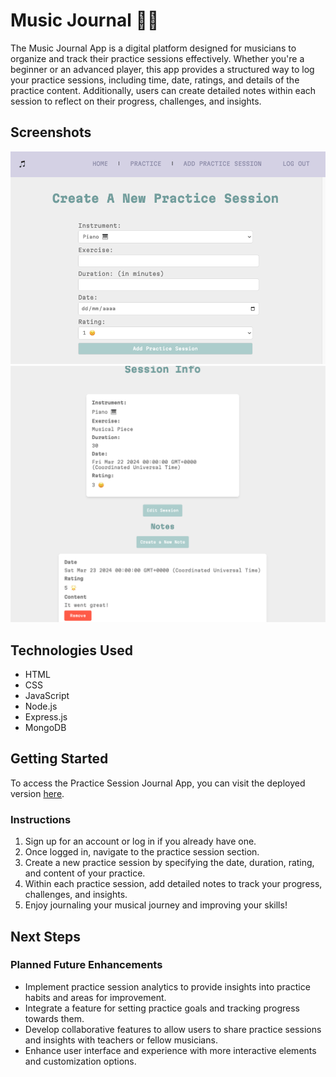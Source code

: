 # Music Journal 🎵📝

The Music Journal App is a digital platform designed for musicians to organize and track their practice sessions effectively. Whether you're a beginner or an advanced player, this app provides a structured way to log your practice sessions, including time, date, ratings, and details of the practice content. Additionally, users can create detailed notes within each session to reflect on their progress, challenges, and insights.

## Screenshots
![Screenshot 1](/public/images/IMG-1.png)
![Screenshot 2](/public/images/IMG-2.png)

## Technologies Used
- HTML
- CSS
- JavaScript
- Node.js
- Express.js
- MongoDB

## Getting Started
To access the Practice Session Journal App, you can visit the deployed version [here](https://music-journal-9b307ae2ad5a.herokuapp.com/). 

### Instructions
1. Sign up for an account or log in if you already have one.
2. Once logged in, navigate to the practice session section.
3. Create a new practice session by specifying the date, duration, rating, and content of your practice.
4. Within each practice session, add detailed notes to track your progress, challenges, and insights.
5. Enjoy journaling your musical journey and improving your skills!

## Next Steps
### Planned Future Enhancements
- Implement practice session analytics to provide insights into practice habits and areas for improvement.
- Integrate a feature for setting practice goals and tracking progress towards them.
- Develop collaborative features to allow users to share practice sessions and insights with teachers or fellow musicians.
- Enhance user interface and experience with more interactive elements and customization options.